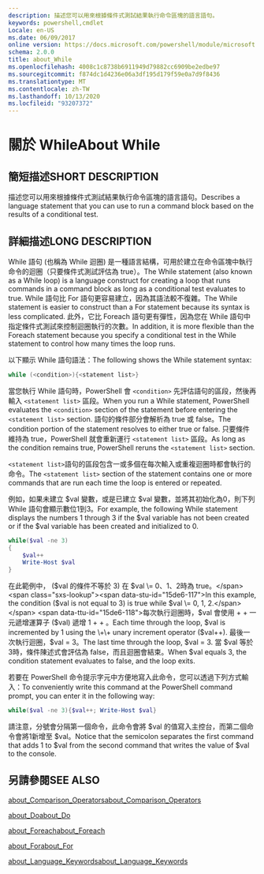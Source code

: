 ```yaml
---
description: 描述您可以用來根據條件式測試結果執行命令區塊的語言語句。
keywords: powershell,cmdlet
Locale: en-US
ms.date: 06/09/2017
online version: https://docs.microsoft.com/powershell/module/microsoft.powershell.core/about/about_while?view=powershell-7&WT.mc_id=ps-gethelp
schema: 2.0.0
title: about_While
ms.openlocfilehash: 4008c1c8738b6911949d79882cc6909be2edbe97
ms.sourcegitcommit: f874dc1d4236e06a3df195d179f59e0a7d9f8436
ms.translationtype: MT
ms.contentlocale: zh-TW
ms.lasthandoff: 10/13/2020
ms.locfileid: "93207372"
---
```

# <a name="about-while"></a><span data-ttu-id="15de6-104">關於 While</span><span class="sxs-lookup"><span data-stu-id="15de6-104">About While</span></span>

## <a name="short-description"></a><span data-ttu-id="15de6-105">簡短描述</span><span class="sxs-lookup"><span data-stu-id="15de6-105">SHORT DESCRIPTION</span></span>
<span data-ttu-id="15de6-106">描述您可以用來根據條件式測試結果執行命令區塊的語言語句。</span><span class="sxs-lookup"><span data-stu-id="15de6-106">Describes a language statement that you can use to run a command block based on the results of a conditional test.</span></span>

## <a name="long-description"></a><span data-ttu-id="15de6-107">詳細描述</span><span class="sxs-lookup"><span data-stu-id="15de6-107">LONG DESCRIPTION</span></span>

<span data-ttu-id="15de6-108">While 語句 (也稱為 While 迴圈) 是一種語言結構，可用於建立在命令區塊中執行命令的迴圈（只要條件式測試評估為 true）。</span><span class="sxs-lookup"><span data-stu-id="15de6-108">The While statement (also known as a While loop) is a language construct for creating a loop that runs commands in a command block as long as a conditional test evaluates to true.</span></span> <span data-ttu-id="15de6-109">While 語句比 For 語句更容易建立，因為其語法較不復雜。</span><span class="sxs-lookup"><span data-stu-id="15de6-109">The While statement is easier to construct than a For statement because its syntax is less complicated.</span></span> <span data-ttu-id="15de6-110">此外，它比 Foreach 語句更有彈性，因為您在 While 語句中指定條件式測試來控制迴圈執行的次數。</span><span class="sxs-lookup"><span data-stu-id="15de6-110">In addition, it is more flexible than the Foreach statement because you specify a conditional test in the While statement to control how many times the loop runs.</span></span>

<span data-ttu-id="15de6-111">以下顯示 While 語句語法：</span><span class="sxs-lookup"><span data-stu-id="15de6-111">The following shows the While statement syntax:</span></span>

```powershell
while (<condition>){<statement list>}
```

<span data-ttu-id="15de6-112">當您執行 While 語句時，PowerShell 會 `<condition>` 先評估語句的區段，然後再輸入 `<statement list>` 區段。</span><span class="sxs-lookup"><span data-stu-id="15de6-112">When you run a While statement, PowerShell evaluates the `<condition>` section of the statement before entering the `<statement list>` section.</span></span> <span data-ttu-id="15de6-113">語句的條件部分會解析為 true 或 false。</span><span class="sxs-lookup"><span data-stu-id="15de6-113">The condition portion of the statement resolves to either true or false.</span></span> <span data-ttu-id="15de6-114">只要條件維持為 true，PowerShell 就會重新運行 `<statement list>` 區段。</span><span class="sxs-lookup"><span data-stu-id="15de6-114">As long as the condition remains true, PowerShell reruns the `<statement list>` section.</span></span>

<span data-ttu-id="15de6-115">`<statement list>`語句的區段包含一或多個在每次輸入或重複迴圈時都會執行的命令。</span><span class="sxs-lookup"><span data-stu-id="15de6-115">The `<statement list>` section of the statement contains one or more commands that are run each time the loop is entered or repeated.</span></span>

<span data-ttu-id="15de6-116">例如，如果未建立 $val 變數，或是已建立 $val 變數，並將其初始化為0，則下列 While 語句會顯示數位1到3。</span><span class="sxs-lookup"><span data-stu-id="15de6-116">For example, the following While statement displays the numbers 1 through 3 if the $val variable has not been created or if the $val variable has been created and initialized to 0.</span></span>

```powershell
while($val -ne 3)
{
    $val++
    Write-Host $val
}
```

<span data-ttu-id="15de6-117">在此範例中， ($val 的條件不等於 3) 在 $val \= 0、1、2時為 true。</span><span class="sxs-lookup"><span data-stu-id="15de6-117">In this example, the condition ($val is not equal to 3) is true while $val \= 0, 1, 2.</span></span> <span data-ttu-id="15de6-118">每次執行迴圈時，$val 會使用 \+ \+ 一元遞增運算子 ($val) 遞增 1 \+ \+ 。</span><span class="sxs-lookup"><span data-stu-id="15de6-118">Each time through the loop, $val is incremented by 1 using the \+\+ unary increment operator ($val\+\+).</span></span> <span data-ttu-id="15de6-119">最後一次執行迴圈，$val \= 3。</span><span class="sxs-lookup"><span data-stu-id="15de6-119">The last time through the loop, $val \= 3.</span></span> <span data-ttu-id="15de6-120">當 $val 等於3時，條件陳述式會評估為 false，而且迴圈會結束。</span><span class="sxs-lookup"><span data-stu-id="15de6-120">When $val equals 3, the condition statement evaluates to false, and the loop exits.</span></span>

<span data-ttu-id="15de6-121">若要在 PowerShell 命令提示字元中方便地寫入此命令，您可以透過下列方式輸入：</span><span class="sxs-lookup"><span data-stu-id="15de6-121">To conveniently write this command at the PowerShell command prompt, you can enter it in the following way:</span></span>

```powershell
while($val -ne 3){$val++; Write-Host $val}
```

<span data-ttu-id="15de6-122">請注意，分號會分隔第一個命令，此命令會將 $val 的值寫入主控台，而第二個命令會將1新增至 $val。</span><span class="sxs-lookup"><span data-stu-id="15de6-122">Notice that the semicolon separates the first command that adds 1 to $val from the second command that writes the value of $val to the console.</span></span>

## <a name="see-also"></a><span data-ttu-id="15de6-123">另請參閱</span><span class="sxs-lookup"><span data-stu-id="15de6-123">SEE ALSO</span></span>

[<span data-ttu-id="15de6-124">about_Comparison_Operators</span><span class="sxs-lookup"><span data-stu-id="15de6-124">about_Comparison_Operators</span></span>](about_Comparison_Operators.md)

[<span data-ttu-id="15de6-125">about_Do</span><span class="sxs-lookup"><span data-stu-id="15de6-125">about_Do</span></span>](about_Do.md)

[<span data-ttu-id="15de6-126">about_Foreach</span><span class="sxs-lookup"><span data-stu-id="15de6-126">about_Foreach</span></span>](about_Foreach.md)

[<span data-ttu-id="15de6-127">about_For</span><span class="sxs-lookup"><span data-stu-id="15de6-127">about_For</span></span>](about_For.md)

[<span data-ttu-id="15de6-128">about_Language_Keywords</span><span class="sxs-lookup"><span data-stu-id="15de6-128">about_Language_Keywords</span></span>](about_Language_Keywords.md)
